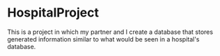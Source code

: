 # HospitalProject
This is a project in which my partner and I create a database that stores generated information similar to what would be seen in a hospital's database.
